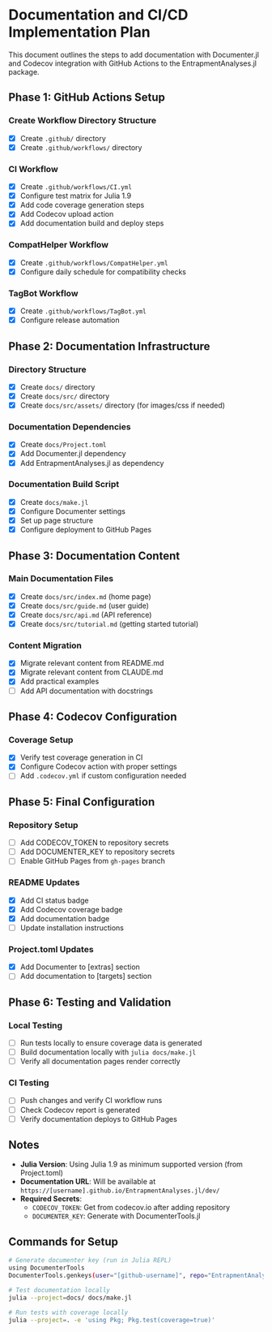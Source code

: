 # Documentation and CI/CD Implementation Plan

This document outlines the steps to add documentation with Documenter.jl and Codecov integration with GitHub Actions to the EntrapmentAnalyses.jl package.

## Phase 1: GitHub Actions Setup

### Create Workflow Directory Structure
- [x] Create `.github/` directory
- [x] Create `.github/workflows/` directory

### CI Workflow
- [x] Create `.github/workflows/CI.yml`
- [x] Configure test matrix for Julia 1.9
- [x] Add code coverage generation steps
- [x] Add Codecov upload action
- [x] Add documentation build and deploy steps

### CompatHelper Workflow
- [x] Create `.github/workflows/CompatHelper.yml`
- [x] Configure daily schedule for compatibility checks

### TagBot Workflow
- [x] Create `.github/workflows/TagBot.yml`
- [x] Configure release automation

## Phase 2: Documentation Infrastructure

### Directory Structure
- [x] Create `docs/` directory
- [x] Create `docs/src/` directory
- [x] Create `docs/src/assets/` directory (for images/css if needed)

### Documentation Dependencies
- [x] Create `docs/Project.toml`
- [x] Add Documenter.jl dependency
- [x] Add EntrapmentAnalyses.jl as dependency

### Documentation Build Script
- [x] Create `docs/make.jl`
- [x] Configure Documenter settings
- [x] Set up page structure
- [x] Configure deployment to GitHub Pages

## Phase 3: Documentation Content

### Main Documentation Files
- [x] Create `docs/src/index.md` (home page)
- [x] Create `docs/src/guide.md` (user guide)
- [x] Create `docs/src/api.md` (API reference)
- [x] Create `docs/src/tutorial.md` (getting started tutorial)

### Content Migration
- [x] Migrate relevant content from README.md
- [x] Migrate relevant content from CLAUDE.md
- [x] Add practical examples
- [ ] Add API documentation with docstrings

## Phase 4: Codecov Configuration

### Coverage Setup
- [x] Verify test coverage generation in CI
- [x] Configure Codecov action with proper settings
- [ ] Add `.codecov.yml` if custom configuration needed

## Phase 5: Final Configuration

### Repository Setup
- [ ] Add CODECOV_TOKEN to repository secrets
- [ ] Add DOCUMENTER_KEY to repository secrets
- [ ] Enable GitHub Pages from `gh-pages` branch

### README Updates
- [x] Add CI status badge
- [x] Add Codecov coverage badge
- [x] Add documentation badge
- [ ] Update installation instructions

### Project.toml Updates
- [x] Add Documenter to [extras] section
- [ ] Add documentation to [targets] section

## Phase 6: Testing and Validation

### Local Testing
- [ ] Run tests locally to ensure coverage data is generated
- [ ] Build documentation locally with `julia docs/make.jl`
- [ ] Verify all documentation pages render correctly

### CI Testing
- [ ] Push changes and verify CI workflow runs
- [ ] Check Codecov report is generated
- [ ] Verify documentation deploys to GitHub Pages

## Notes

- **Julia Version**: Using Julia 1.9 as minimum supported version (from Project.toml)
- **Documentation URL**: Will be available at `https://[username].github.io/EntrapmentAnalyses.jl/dev/`
- **Required Secrets**: 
  - `CODECOV_TOKEN`: Get from codecov.io after adding repository
  - `DOCUMENTER_KEY`: Generate with DocumenterTools.jl

## Commands for Setup

```bash
# Generate documenter key (run in Julia REPL)
using DocumenterTools
DocumenterTools.genkeys(user="[github-username]", repo="EntrapmentAnalyses.jl")

# Test documentation locally
julia --project=docs/ docs/make.jl

# Run tests with coverage locally
julia --project=. -e 'using Pkg; Pkg.test(coverage=true)'
```